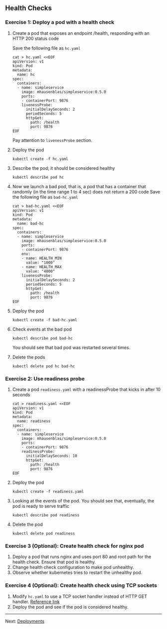 ## Health Checks

### Exercise 1: Deploy a pod with a health check

1. Create a pod that exposes an endpoint /health, responding with an HTTP 200 status code

   Save the following file as `hc.yaml`
    ```
    cat > hc.yaml <<EOF
    apiVersion: v1
    kind: Pod
    metadata:
      name: hc
    spec:
      containers:
      - name: simpleservice
        image: mhausenblas/simpleservice:0.5.0
        ports:
        - containerPort: 9876
        livenessProbe:
          initialDelaySeconds: 2
          periodSeconds: 5
          httpGet:
            path: /health
            port: 9876
    EOF  
    ```
    Pay attention to `livenessProbe` section.

1. Deploy the pod
    ```
    kubectl create -f hc.yaml
    ```

1. Describe the pod; it should be considered healthy
    ```
    kubectl describe pod hc
    ```

1. Now we launch a bad pod, that is, a pod that has a container that randomly (in the time range 1 to 4 sec) does not return a 200 code
    Save the following file as `bad-hc.yaml`
    ```
    cat > bad-hc.yaml <<EOF
    apiVersion: v1
    kind: Pod
    metadata:
      name: bad-hc
    spec:
      containers:
      - name: simpleservice
        image: mhausenblas/simpleservice:0.5.0
        ports:
        - containerPort: 9876
        env:
        - name: HEALTH_MIN
          value: "1000"
        - name: HEALTH_MAX
          value: "4000"
        livenessProbe:
          initialDelaySeconds: 2
          periodSeconds: 5
          httpGet:
            path: /health
            port: 9876
    EOF
    ```

1. Deploy the pod
    ```
    kubectl create -f bad-hc.yaml
    ```

1. Check events at the bad pod
    ```
    kubectl describe pod bad-hc
    ```
    You should see that bad pod was restarted several times.

1. Delete the pods
    ```
    kubectl delete pod hc bad-hc
    ```    


### Exercise 2: Use readiness probe

1. Create a pod `readiness.yaml` with a readinessProbe that kicks in after 10 seconds
    ```
    cat > readiness.yaml <<EOF
    apiVersion: v1
    kind: Pod
    metadata:
      name: readiness
    spec:
      containers:
      - name: simpleservice
        image: mhausenblas/simpleservice:0.5.0
        ports:
        - containerPort: 9876
        readinessProbe:
          initialDelaySeconds: 10
          httpGet:
            path: /health
            port: 9876
    EOF
    ```

1. Deploy the pod
    ```
    kubectl create -f readiness.yaml
    ```

1. Looking at the events of the pod.
    You should see that, eventually, the pod is ready to serve traffic
    ```
    kubectl describe pod readiness
    ```

1. Delete the pod
    ```
    kubectl delete pod readiness
    ```

### Exercise 3 (Optional): Create health check for nginx pod

1. Deploy a pod that runs nginx and uses port 80 and root path for the health check. Ensure that pod is healthy.
1. Change health check configuration to make pod unhealthy.
1. Observe whether kubernetes tries to restart the unhealthy pod.

### Exercise 4 (Optional): Create health check using TCP sockets

1. Modify `hc.yaml` to use a TCP socket handler instead of HTTP GET handler. [Reference link](https://kubernetes.io/docs/reference/generated/kubernetes-api/v1.10/#handler-v1-core)
1. Deploy the pod and see if the pod is considered healthy.

---

Next: [Deployments](deployments.md)
